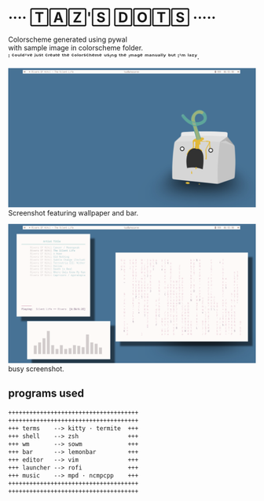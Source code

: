 # ···· 🅃🄰🅉'🅂 🄳🄾🅃🅂 ·····  
Colorscheme generated using pywal  
with sample image in colorscheme folder.  
ᴵ ᶜᵒᵘˡᵈ'ᵛᵉ ʲᵘˢᵗ ᶜʳᵉᵃᵗᵉ ᵗʰᵉ ᶜᵒˡᵒʳˢᶜʰᵉᵐᵉ ᵘˢᶦⁿᵍ ᵗʰᵉ ᶦᵐᵃᵍᵉ ᵐᵃⁿᵘᵃˡˡʸ ᵇᵘᵗ ᴵ'ᵐ ˡᵃᶻʸ.  

![blank_screenshot](images/blank_screenshot.png)
Screenshot featuring wallpaper and bar.

![busy_screenshot](images/busy_screenshot.png)
busy screenshot.

## programs used

```
+++++++++++++++++++++++++++++++++++++  
+++++++++++++++++++++++++++++++++++++  
+++ terms    --> kitty · termite  +++   
+++ shell    --> zsh              +++  
+++ wm       --> sowm             +++  
+++ bar      --> lemonbar         +++  
+++ editor   --> vim              +++  
+++ launcher --> rofi             +++  
+++ music    --> mpd · ncmpcpp    +++  
+++++++++++++++++++++++++++++++++++++  
+++++++++++++++++++++++++++++++++++++  
```
